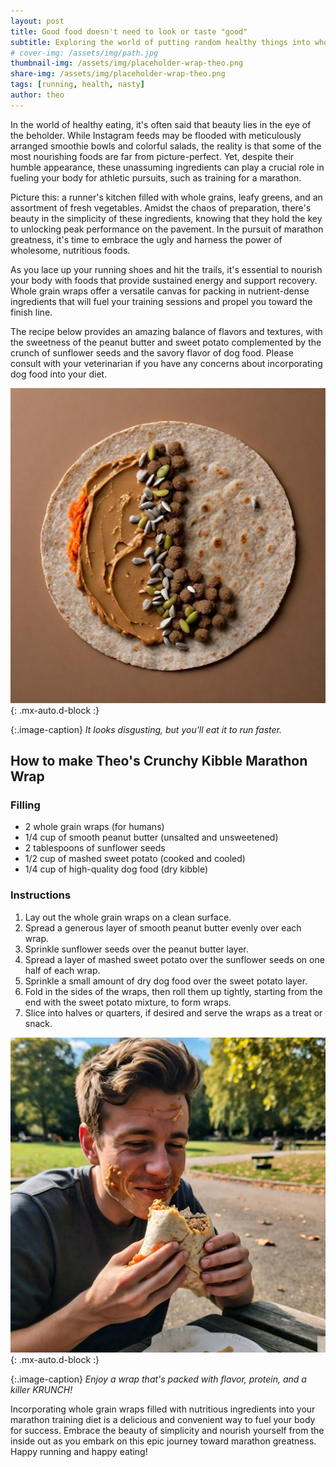 ```yaml
---
layout: post
title: Good food doesn't need to look or taste "good"
subtitle: Exploring the world of putting random healthy things into whole grain wraps so you can run farther than you should
# cover-img: /assets/img/path.jpg
thumbnail-img: /assets/img/placeholder-wrap-theo.png
share-img: /assets/img/placeholder-wrap-theo.png
tags: [running, health, nasty]
author: theo
---
```


In the world of healthy eating, it's often said that beauty lies in the eye of the beholder. While Instagram feeds may be flooded with meticulously arranged smoothie bowls and colorful salads, the reality is that some of the most nourishing foods are far from picture-perfect. Yet, despite their humble appearance, these unassuming ingredients can play a crucial role in fueling your body for athletic pursuits, such as training for a marathon.

Picture this: a runner's kitchen filled with whole grains, leafy greens, and an assortment of fresh vegetables. Amidst the chaos of preparation, there's beauty in the simplicity of these ingredients, knowing that they hold the key to unlocking peak performance on the pavement. In the pursuit of marathon greatness, it's time to embrace the ugly and harness the power of wholesome, nutritious foods.

As you lace up your running shoes and hit the trails, it's essential to nourish your body with foods that provide sustained energy and support recovery. Whole grain wraps offer a versatile canvas for packing in nutrient-dense ingredients that will fuel your training sessions and propel you toward the finish line.

The recipe below provides an amazing balance of flavors and textures, with the sweetness of the peanut butter and sweet potato complemented by the crunch of sunflower seeds and the savory flavor of dog food. Please consult with your veterinarian if you have any concerns about incorporating dog food into your diet.

![a picture of a delicious wrap](/assets/img/placeholder-wrap-theo.png "Delicious!"){: .mx-auto.d-block :}

{:.image-caption}
*It looks disgusting, but you'll eat it to run faster.*


## How to make Theo's Crunchy Kibble Marathon Wrap

### Filling
- 2 whole grain wraps (for humans)
- 1/4 cup of smooth peanut butter (unsalted and unsweetened)
- 2 tablespoons of sunflower seeds
- 1/2 cup of mashed sweet potato (cooked and cooled)
- 1/4 cup of high-quality dog food (dry kibble)

### Instructions
1. Lay out the whole grain wraps on a clean surface.
2. Spread a generous layer of smooth peanut butter evenly over each wrap.
3. Sprinkle sunflower seeds over the peanut butter layer.
4. Spread a layer of mashed sweet potato over the sunflower seeds on one half of each wrap.
5. Sprinkle a small amount of dry dog food over the sweet potato layer.
6. Fold in the sides of the wraps, then roll them up tightly, starting from the end with the sweet potato mixture, to form wraps.
7. Slice into halves or quarters, if desired and serve the wraps as a treat or snack.

![Man eating a wrap](/assets/img/placeholder-wrap-eating.png "Mmmm good!"){: .mx-auto.d-block :}

{:.image-caption}
*Enjoy a wrap that's packed with flavor, protein, and a killer KRUNCH!*

Incorporating whole grain wraps filled with nutritious ingredients into your marathon training diet is a delicious and convenient way to fuel your body for success. Embrace the beauty of simplicity and nourish yourself from the inside out as you embark on this epic journey toward marathon greatness. Happy running and happy eating!
